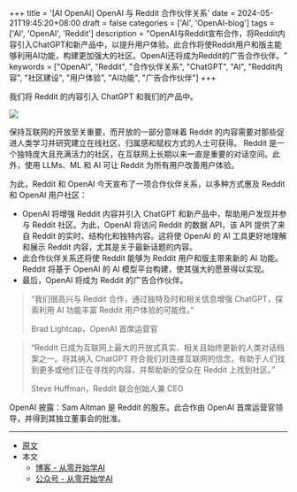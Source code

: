 +++
title = '[AI OpenAI] OpenAI 与 Reddit 合作伙伴关系'
date = 2024-05-21T19:45:20+08:00
draft = false
categories = ['AI', 'OpenAI-blog']
tags = ['AI', 'OpenAI', 'Reddit']
description = "OpenAI与Reddit宣布合作，将Reddit内容引入ChatGPT和新产品中，以提升用户体验。此合作将使Reddit用户和版主能够利用AI功能，构建更加强大的社区。OpenAI还将成为Reddit的广告合作伙伴。"
keywords = ["OpenAI", "Reddit", "合作伙伴关系", "ChatGPT", "AI", "Reddit内容", "社区建设", "用户体验", "AI功能", "广告合作伙伴"]
+++

我们将 Reddit 的内容引入 ChatGPT 和我们的产品中。

![](https://images.ctfassets.net/kftzwdyauwt9/1SSTUEvIybDCD6TTaJXurz/a43997a3673b82869428f5f3c073dfe7/Reddit_Partnership__1_.png?w=1920&q=90&fm=webp)

保持互联网的开放至关重要，而开放的一部分意味着 Reddit 的内容需要对那些促进人类学习并研究建立在线社区、归属感和赋权方式的人士可获得。 Reddit 是一个独特庞大且充满活力的社区，在互联网上长期以来一直是重要的对话空间。此外，使用 LLMs、ML 和 AI 可让 Reddit 为所有用户改善用户体验。

为此，Reddit 和 OpenAI 今天宣布了一项合作伙伴关系，以多种方式惠及 Reddit 和 OpenAI 用户社区：

- OpenAI 将增强 Reddit 内容并引入 ChatGPT 和新产品中，帮助用户发现并参与 Reddit 社区。为此，OpenAI 将访问 Reddit 的数据 API，该 API 提供了来自 Reddit 的实时、结构化和独特内容。这将使 OpenAI 的 AI 工具更好地理解和展示 Reddit 内容，尤其是关于最新话题的内容。
- 此合作伙伴关系还将使 Reddit 能够为 Reddit 用户和版主带来新的 AI 功能。Reddit 将基于 OpenAI 的 AI 模型平台构建，使其强大的愿景得以实现。
- 最后，OpenAI 将成为 Reddit 的广告合作伙伴。

>“我们很高兴与 Reddit 合作，通过独特及时和相关信息增强 ChatGPT，探索利用 AI 功能丰富 Reddit 用户体验的可能性。”
>
>Brad Lightcap，OpenAI 首席运营官

>“Reddit 已成为互联网上最大的开放式真实、相关且始终更新的人类对话档案之一。将其纳入 ChatGPT 符合我们对连接互联网的信念，有助于人们找到更多或他们正在寻找的内容，并帮助新的受众在 Reddit 上找到社区。”
>
>Steve Huffman，Reddit 联合创始人兼 CEO

OpenAI 披露：Sam Altman 是 Reddit 的股东。此合作由 OpenAI 首席运营官领导，并得到其独立董事会的批准。

---

- [原文](https://openai.com/index/openai-and-reddit-partnership/)
- 本文
    - [博客 - 从零开始学AI](https://blog.aihub2022.top/post/ai-openai-and-reddit-partnership/)
    - [公众号 - 从零开始学AI](https://mp.weixin.qq.com/s?__biz=MzA3MDIyNTgzNA==&mid=2649977197&idx=1&sn=06fd7a61abd56da799c0f5d1f22ed4b9&chksm=86c7cba8b1b042be6e8dd8d2bf9eec7a35beffd311992b7763440fb43c586f8bc4075d685b7a#rd)
    <!-- - [CSDN - 从零开始学AI](...) -->
    <!-- - [掘金 - 从零开始学AI](...) -->
    <!-- - [知乎 - 从零开始学AI](...) -->
    <!-- - [阿里云 - 从零开始学AI](...) -->
    <!-- - [腾讯云 - 从零开始学AI](...) -->
